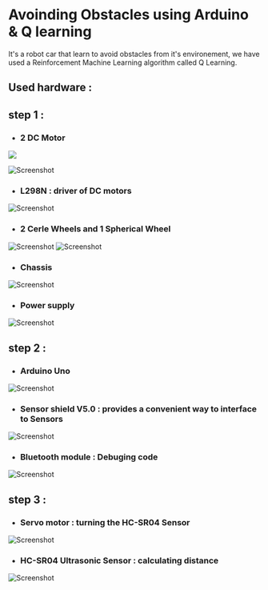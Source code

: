 # Avoinding Obstacles using Arduino & Q learning
It's a robot car that learn to avoid obstacles from it's environement, we have used a Reinforcement Machine Learning algorithm called Q Learning. 

## Used hardware : 
## step 1 : 
* ### 2 DC Motor

<!DOCTYPE html>
<html lang="en">
<head>
  <meta charset="UTF-8">
  <meta http-equiv="X-UA-Compatible" content="IE=edge">
  <meta name="viewport" content="width=device-width, initial-scale=1.0">
  
</head>
<body>
   <img src="./images/dcMotor.jpg"/>
</div>
        
</body>
</html>


![Screenshot](./images/dcMotor.jpg)

* ### L298N : driver of DC motors
![Screenshot](images/driver.jpg)

* ### 2 Cerle Wheels and 1 Spherical Wheel 
![Screenshot](images/wheels.jpg) ![Screenshot](images/spherical_wheel.jpg)

* ### Chassis 
![Screenshot](images/chassis.jpg)

* ### Power supply
![Screenshot](images/uno.jpg)

## step 2 :
* ### Arduino Uno
![Screenshot](images/uno.jpg)

* ### Sensor shield V5.0 : provides a convenient way to interface to Sensors
![Screenshot](images/sensor_shield.png)
 
* ### Bluetooth module : Debuging code
![Screenshot](images/bluetooth.png)

## step 3 :
* ### Servo motor : turning the HC-SR04 Sensor
![Screenshot](images/servoMotor.jpg)

* ### HC-SR04 Ultrasonic Sensor : calculating distance
![Screenshot](images/ultrasonic.jpg)






